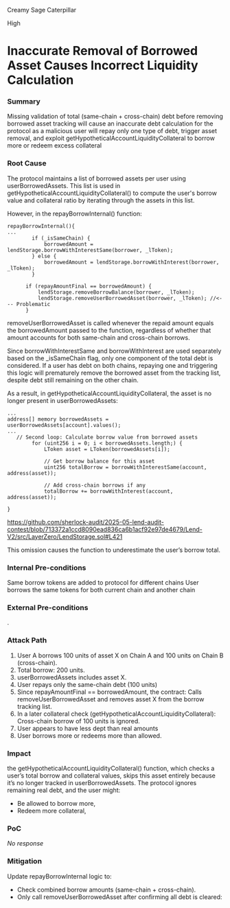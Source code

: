 Creamy Sage Caterpillar

High

# Inaccurate Removal of Borrowed Asset Causes Incorrect Liquidity Calculation

### Summary

Missing validation of total (same-chain + cross-chain) debt before removing borrowed asset tracking will cause an inaccurate debt calculation for the protocol as a malicious user will repay only one type of debt, trigger asset removal, and exploit getHypotheticalAccountLiquidityCollateral to borrow more or redeem excess collateral


### Root Cause

The protocol maintains a list of borrowed assets per user using userBorrowedAssets. This list is used in getHypotheticalAccountLiquidityCollateral() to compute the user's borrow value and collateral ratio by iterating through the assets in this list.

However, in the repayBorrowInternal() function:

```solidity
repayBorrowInternal(){
...
        if (_isSameChain) {
            borrowedAmount = lendStorage.borrowWithInterestSame(borrower, _lToken);
        } else {
            borrowedAmount = lendStorage.borrowWithInterest(borrower, _lToken);
        }

      if (repayAmountFinal == borrowedAmount) {
          lendStorage.removeBorrowBalance(borrower, _lToken);
          lendStorage.removeUserBorrowedAsset(borrower, _lToken); //<--- Problematic
      }
```

removeUserBorrowedAsset is called whenever the repaid amount equals the borrowedAmount passed to the function, regardless of whether that amount accounts for both same-chain and cross-chain borrows.

Since borrowWithInterestSame and borrowWithInterest are used separately based on the _isSameChain flag, only one component of the total debt is considered. If a user has debt on both chains, repaying one and triggering this logic will prematurely remove the borrowed asset from the tracking list, despite debt still remaining on the other chain.

As a result, in getHypotheticalAccountLiquidityCollateral, the asset is no longer present in userBorrowedAssets:

```solidity
...
address[] memory borrowedAssets = userBorrowedAssets[account].values();
...
   // Second loop: Calculate borrow value from borrowed assets
        for (uint256 i = 0; i < borrowedAssets.length;) {
            LToken asset = LToken(borrowedAssets[i]);

            // Get borrow balance for this asset
            uint256 totalBorrow = borrowWithInterestSame(account, address(asset));

            // Add cross-chain borrows if any
            totalBorrow += borrowWithInterest(account, address(asset));

}
```
https://github.com/sherlock-audit/2025-05-lend-audit-contest/blob/713372a1ccd8090ead836ca6b1acf92e97de4679/Lend-V2/src/LayerZero/LendStorage.sol#L421

This omission causes the function to underestimate the user’s borrow total.


### Internal Pre-conditions

Same borrow tokens are added to protocol for different chains
User borrows the same tokens for both current chain and another chain

### External Pre-conditions

.

### Attack Path

1. User A borrows 100 units of asset X on Chain A and 100 units on Chain B (cross-chain).
2. Total borrow: 200 units.
3. userBorrowedAssets includes asset X.
4. User repays only the same-chain debt (100 units) 
5. Since repayAmountFinal == borrowedAmount, the contract:
     Calls removeUserBorrowedAsset and removes asset X from the borrow tracking list.
6. In a later collateral check (getHypotheticalAccountLiquidityCollateral):
    Cross-chain borrow of 100 units is ignored.
7. User appears to have less dept than real amounts
8. User borrows more or redeems more than allowed.

### Impact

the getHypotheticalAccountLiquidityCollateral() function, which checks a user’s total borrow and collateral values, skips this asset entirely because it’s no longer tracked in userBorrowedAssets.
 The protocol ignores remaining real debt, and the user might:
- Be allowed to borrow more,
- Redeem more collateral,

### PoC

_No response_

### Mitigation

Update repayBorrowInternal logic to:
- Check combined borrow amounts (same-chain + cross-chain).
- Only call removeUserBorrowedAsset after confirming all debt is cleared:
